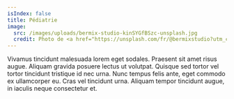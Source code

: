 ```yaml
---
isIndex: false
title: Pédiatrie
image: 
  src: /images/uploads/bermix-studio-kinSYGfBSzc-unsplash.jpg
  credit: Photo de <a href="https://unsplash.com/fr/@bermixstudio?utm_content=creditCopyText&utm_medium=referral&utm_source=unsplash">Bermix Studio</a> sur <a href="https://unsplash.com/fr/photos/un-medecin-examinant-lestomac-dun-enfant-a-laide-dun-stethoscope-kinSYGfBSzc?utm_content=creditCopyText&utm_medium=referral&utm_source=unsplash">Unsplash</a>
---
```

Vivamus tincidunt malesuada lorem eget sodales. Praesent sit amet risus augue. Aliquam gravida posuere lectus ut volutpat. Quisque sed tortor vel tortor tincidunt tristique id nec urna. Nunc tempus felis ante, eget commodo ex ullamcorper eu. Cras vel tincidunt urna. Aliquam tempor tincidunt augue, in iaculis neque consectetur et.